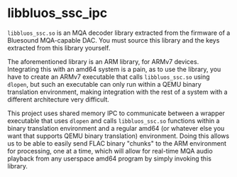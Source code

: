# libbluos_ssc_ipc

`libbluos_ssc.so` is an MQA decoder library extracted from the firmware of a Bluesound MQA-capable DAC. You must source this library and the keys extracted from this library yourself.

The aforementioned library is an ARM library, for ARMv7 devices. Integrating this with an amd64 system is a pain, as to use the library, you have to create an ARMv7 executable that calls `libbluos_ssc.so` using `dlopen`, but such an executable can only run within a QEMU binary translation environment, making integration with the rest of a system with a different architecture very difficult.

This project uses shared memory IPC to communicate between a wrapper executable that uses `dlopen` and calls `libbluos_ssc.so` functions within a binary translation environment and a regular amd64 (or whatever else you want that supports QEMU binary translation) environment. Doing this allows us to be able to easily send FLAC binary "chunks" to the ARM environment for processing, one at a time, which will allow for real-time MQA audio playback from any userspace amd64 program by simply invoking this library.


